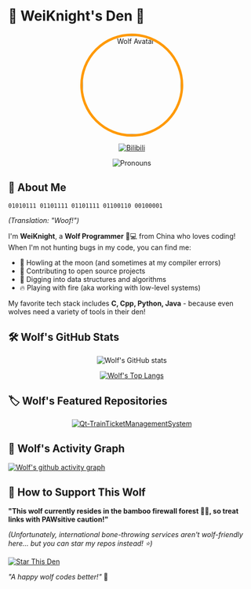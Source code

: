 # 🐺 WeiKnight's Den 🐾

<div align="center">
  <img src="https://avatars.githubusercontent.com/u/84631479?v=4" alt="Wolf Avatar" width="200" style="border-radius: 50%; border: 5px solid #ff9900;"/>
  
[![Bilibili](https://img.shields.io/badge/-Bilibili_Channel-%23FF8EB7?style=flat&logo=bilibili&logoColor=white)](https://space.bilibili.com/422502377)  
<!-- [![Weibo](https://img.shields.io/badge/-Weibo-%23E6162D?style=flat&logo=sina-weibo&logoColor=white)](https://weibo.com/u/yourID)   -->
<!-- [![Zhihu](https://img.shields.io/badge/-Zhihu_Q&A-%230066FF?style=flat&logo=zhihu&logoColor=white)](https://www.zhihu.com/people/yourID) -->
<!-- [![Xiaohongshu](https://img.shields.io/badge/-Xiaohongshu_Notes-%23FF2442?style=flat&logo=xiaohongshu&logoColor=white)](https://www.xiaohongshu.com/user/profile/yourID) -->
![Pronouns](https://img.shields.io/badge/Pronouns-He/Him-%23FFA500?style=flat)  
</div>

## 🐾 About Me

```wolf
01010111 01101111 01101111 01100110 00100001 
```
*(Translation: "Woof!")*

I'm **WeiKnight**, a **Wolf Programmer** 🐺💻 from China who loves coding! When I'm not hunting bugs in my code, you can find me:

- 🌙 Howling at the moon (and sometimes at my compiler errors)
- 🐾 Contributing to open source projects
- 🦴 Digging into data structures and algorithms
- 🔥 Playing with fire (aka working with low-level systems)

My favorite tech stack includes **C, Cpp, Python, Java** - because even wolves need a variety of tools in their den!

## 🛠️ Wolf's GitHub Stats

<div align="center">

![Wolf's GitHub stats](https://github-readme-stats.vercel.app/api?username=weiknight0&show_icons=true&theme=radical)

</div>
<div align="center">

[![Wolf's Top Langs](https://github-readme-stats.vercel.app/api/top-langs/?username=weiknight0&layout=donut&theme=radical)](https://github.com/anuraghazra/github-readme-stats)

</div>

## 🏷️ Wolf's Featured Repositories

<div align="center">
  
[![Qt-TrainTicketManagementSystem](https://github-readme-stats.vercel.app/api/pin/?username=weiknight0&repo=Qt-TrainTicketManagementSystem&theme=radical)](https://github.com/anuraghazra/github-readme-stats)

</div>

## 🌙 Wolf's Activity Graph

[![Wolf's github activity graph](https://github-readme-activity-graph.vercel.app/graph?username=weiknight0&theme=react)](https://github.com/ashutosh00710/github-readme-activity-graph)

## 🐺 How to Support This Wolf

**"This wolf currently resides in the bamboo firewall forest 🌳🔥, so treat links with PAWsitive caution!"**

*(Unfortunately, international bone-throwing services aren't wolf-friendly here... but you can star my repos instead! ⭐)*

[![Star This Den](https://img.shields.io/badge/-Star_My_Repos-%23FFCC00?style=for-the-badge&logo=github&logoColor=white)](https://github.com/weiknight0?tab=repositories)

*"A happy wolf codes better!"* 🐾